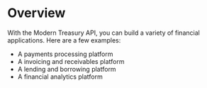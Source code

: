 # Overview

With the Modern Treasury API, you can build a variety of financial
applications. Here are a few examples:

- A payments processing platform
- A invoicing and receivables platform
- A lending and borrowing platform
- A financial analytics platform
